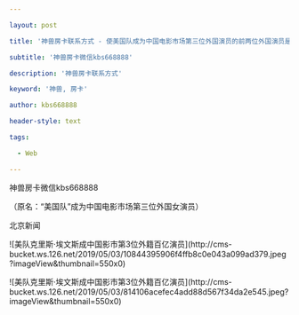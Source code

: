 ---
layout: post
title: '神兽房卡联系方式 - 使美国队成为中国电影市场第三位外国演员的前两位外国演员是他们。'
subtitle: '神兽房卡微信kbs668888'
description: '神兽房卡联系方式'
keyword: '神兽, 房卡'
author: kbs668888
header-style: text
tags:
  - Web
---
神兽房卡微信kbs668888

（原名：“美国队”成为中国电影市场第三位外国女演员）

北京新闻

![美队克里斯·埃文斯成中国影市第3位外籍百亿演员](http://cms-
bucket.ws.126.net/2019/05/03/10844395906f4ffb8c0e043a099ad379.jpeg?imageView&thumbnail=550x0)  

![美队克里斯·埃文斯成中国影市第3位外籍百亿演员](http://cms-
bucket.ws.126.net/2019/05/03/814106acefec4add88d567f34da2e545.jpeg?imageView&thumbnail=550x0)  

